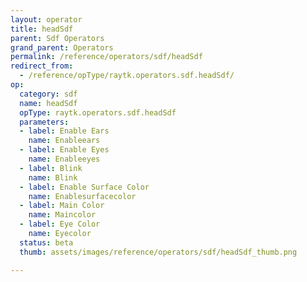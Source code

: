 ```yaml
---
layout: operator
title: headSdf
parent: Sdf Operators
grand_parent: Operators
permalink: /reference/operators/sdf/headSdf
redirect_from:
  - /reference/opType/raytk.operators.sdf.headSdf/
op:
  category: sdf
  name: headSdf
  opType: raytk.operators.sdf.headSdf
  parameters:
  - label: Enable Ears
    name: Enableears
  - label: Enable Eyes
    name: Enableeyes
  - label: Blink
    name: Blink
  - label: Enable Surface Color
    name: Enablesurfacecolor
  - label: Main Color
    name: Maincolor
  - label: Eye Color
    name: Eyecolor
  status: beta
  thumb: assets/images/reference/operators/sdf/headSdf_thumb.png

---
```

